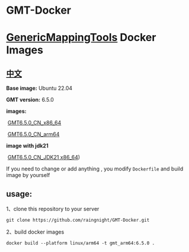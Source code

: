 # GMT-Docker
# [GenericMappingTools](https://github.com/GenericMappingTools/gmt.git) Docker Images

## [中文](README.md)

**Base image:** Ubuntu 22.04

**GMT version:** 6.5.0

**images:** 

​	[GMT6.5.0_CN_x86_64](https://hub.docker.com/r/fangmr999/gmt_cn_amd64)	

​	[GMT6.5.0_CN_arm64](https://hub.docker.com/r/fangmr999/gmt_cn_arm64)

**image with jdk21**	

​	[GMT6.5.0_CN_JDK21 x86_64](https://hub.docker.com/r/fangmr999/jdk21_gmt_cn_6.5.0))

If you need to change or add anything , you modify  `Dockerfile` and build image by yourself 

## usage:

1、clone this repository to your server

```shell
git clone https://github.com/raingnight/GMT-Docker.git
```

2、build docker images

```
docker build --platform linux/arm64 -t gmt_arm64:6.5.0 .
```




